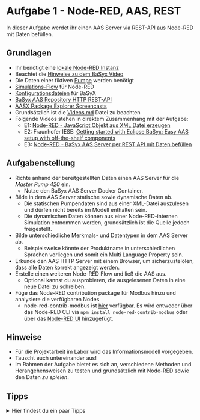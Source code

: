 # Aufgabe 1 - Node-RED, AAS, REST
In dieser Aufgabe werdet ihr einen AAS Server via REST-API aus Node-RED mit Daten befüllen.

## Grundlagen
* Ihr benötigt eine [lokale Node-RED Instanz](../Installation/node-RED.md)
* Beachtet die [Hinweise zu dem BaSyx Video](../Installation/BaSyx.md)
* Die Daten einer fiktiven [Pumpe](../Dateien/Pumpendaten) werden benötigt
* [Simulations-Flow](../Dateien/node-RED) für Node-RED
* [Konfigurationsdateien](../Dateien/BaSyx) für BaSyX
* [BaSyx AAS Repository HTTP REST-API](https://app.swaggerhub.com/apis/BaSyx/basyx_asset_administration_shell_repository_http_rest_api/v1)
* [AASX Package Explorer Screencasts](https://admin-shell-io.com/screencasts/) 
* Grundsätzlich ist die [Videos.md](../Videos.md) Datei zu beachten
* Folgende Videos stehen in direktem Zusammenhang mit der Aufgabe:
  * E1: [Node-RED - JavaScript Objekt aus XML Datei erzeugen](https://www.youtube.com/watch?v=Lc5fmeFqGl4&list=PLzbl7wFtWqTR72ODjOUj5aEGsa4TxXYhy&index=2)
  * E2: Fraunhofer IESE: [Getting started with Eclipse BaSyx: Easy AAS setup with off-the-shelf components](https://www.youtube.com/watch?v=nGRNg0sj1oY&list=PLzbl7wFtWqTR72ODjOUj5aEGsa4TxXYhy&index=3)
  * E3: [Node-RED - BaSyx AAS Server per REST API mit Daten befüllen](https://www.youtube.com/watch?v=bhNZlhZ4J8s&list=PLzbl7wFtWqTR72ODjOUj5aEGsa4TxXYhy&index=4)
  
## Aufgabenstellung
* Richte anhand der bereitgestellten Daten einen AAS Server für die *Master Pump 420* ein.
  * Nutze den BaSyx AAS Server Docker Container.
* Bilde in dem AAS Server statische sowie dynamische Daten ab.
  * Die statischen Pumpendaten sind aus einer XML-Datei auszulesen und dürfen nicht bereits im Modell enthalten sein.
  * Die dynamischen Daten können aus einer Node-RED-internen Simulation entnommen werden, grundsätzlich ist die Quelle jedoch freigestellt.
* Bilde unterschiedliche Merkmals- und Datentypen in dem AAS Server ab.
  * Beispielsweise könnte der Produktname in unterschiedlichen Sprachen vorliegen und somit ein Multi Language Property sein.
* Erkunde den AAS HTTP Server mit einem Browser, um sicherzustelölen, dass alle Daten korrekt angezeigt werden.
* Erstelle einen weiteren Node-RED Flow und ließ die AAS aus.
  * Optional kannst du ausprobieren, die ausgelesenen Daten in eine neue Datei zu schreiben.
* Füge das Node-RED contribution package für Modbus hinzu und analysiere die verfügbaren Nodes
  * node-red-contrib-modbus ist [hier](https://flows.nodered.org/node/node-red-contrib-modbus) verfügbar. Es wird entweder über das Node-RED CLI via `npm install node-red-contrib-modbus` oder über das [Node-RED UI](https://nodered.org/docs/user-guide/runtime/adding-nodes) hinzugefügt.

## Hinweise
* Für die Projektarbeit im Labor wird das Informationsmodell vorgegeben.
* Tauscht euch untereinander aus!
* Im Rahmen der Aufgabe bietet es sich an, verschiedene Methoden und Herangehensweisen zu testen und grundsätzlich mit Node-RED sowie den Daten *zu spielen*.

## Tipps
<details>
  <summary>Hier findest du ein paar Tipps</summary>
  <ul>
   <li>Kannst du Docker Desktop nicht nutzen, lassen sich Node-RED sowie BaSyx AAS Server auch 'stand-alone' betreiben. Siehe dazu: <a href="https://nodered.org/docs/getting-started/">Node-RED</a>, <a href="https://github.com/thcologne-gart/git-project/blob/main/Vorbereitung/Installation/BaSyx.md">BaSyx AAS Server</a></li>
   <li>Der AASX Package Explorer muss genutzt werden um eine AASX-Datei zu erstellen. Diese AASX-Datei muss das Informationsmodelle der Pumpe abbilden und darf keine Werte enthalten.</li>
   <li>Kannst du den AASX Package Explorer nicht auf deinem System nutzen, bitte eine Kommilitonin oder einen Kommilitonen mit dir zusammenzuarbeiten.</li>
   <li>Die XML-Datei mit den statischen Pumpendaten muss von dir erstellt werden. Diese XML-Datei muss die Werte zu den Merkmalen aus dem Informationsmodell enthalten.</li>
   <li>Die Simulation darf beliebig erweitert oder ersetzt werden.</li>
  </ul>
</details>
